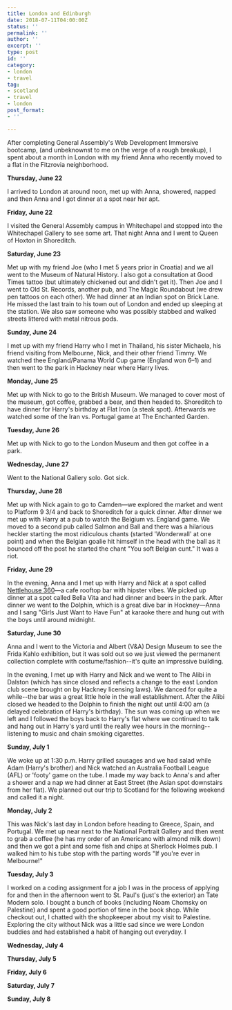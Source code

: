 ```yaml
---
title: London and Edinburgh
date: 2018-07-11T04:00:00Z
status: ''
permalink: ''
author: ''
excerpt: ''
type: post
id: ''
category:
- london
- travel
tag:
- scotland
- travel
- london
post_format:
- ''

---
```

After completing General Assembly's Web Development Immersive bootcamp, (and unbeknownst to me on the verge of a rough breakup), I spent about a month in London with my friend Anna who recently moved to a flat in the Fitzrovia neighborhood.

**Thursday, June 22**

I arrived to London at around noon, met up with Anna, showered, napped and then Anna and I got dinner at a spot near her apt.

**Friday, June 22**

I visited the General Assembly campus in Whitechapel and stopped into the Whitechapel Gallery to see some art. That night Anna and I went to Queen of Hoxton in Shoreditch.

**Saturday, June 23**

Met up with my friend Joe (who I met 5 years prior in Croatia) and we all went to the Museum of Natural History. I also got a consultation at Good Times tattoo (but ultimately chickened out and didn't get it). Then Joe and I went to Old St. Records, another pub, and The Magic Roundabout (we drew pen tattoos on each other). We had dinner at an Indian spot on Brick Lane. He missed the last train to his town out of London and ended up sleeping at the station. We also saw someone who was possibly stabbed and walked streets littered with metal nitrous pods.

**Sunday, June 24**

I met up with my friend Harry who I met in Thailand, his sister Michaela, his friend visiting from Melbourne, Nick, and their other friend Timmy. We watched thee England/Panama World Cup game (England won 6–1) and then went to the park in Hackney near where Harry lives.

**Monday, June 25**

Met up with Nick to go to the British Museum. We managed to cover most of the museum, got coffee, grabbed a bear, and then headed to. Shoreditch to have dinner for Harry's birthday at Flat Iron (a steak spot). Afterwards we watched some of the Iran vs. Portugal game at The Enchanted Garden.

**Tuesday, June 26**

Met up with Nick to go to the London Museum and then got coffee in a park.

**Wednesday, June 27**

Went to the National Gallery solo. Got sick.

**Thursday, June 28**

Met up with Nick again to go to Camden—we explored the market and went to Platform 9 3/4 and back to Shoreditch for a quick dinner. After dinner we met up with Harry at a pub to watch the Belgium vs. England game. We moved to a second pub called Salmon and Ball and there was a hilarious heckler starting the most ridiculous chants (started 'Wonderwall' at one point) and when the Belgian goalie hit himself in the head with the ball as it bounced off the post he started the chant "You soft Belgian cunt." It was a riot.

**Friday, June 29**

In the evening, Anna and I met up with Harry and Nick at a spot called [Nettlehouse 360](https://netil360.com/ "Nettlehouse 360")—a cafe rooftop bar with hipster vibes. We picked up dinner at a spot called Bella Vita and had dinner and beers in the park. After dinner we went to the Dolphin, which is a great dive bar in Hockney—Anna and I sang "Girls Just Want to Have Fun" at karaoke there and hung out with the boys until around midnight.

**Saturday, June 30**

Anna and I went to the Victoria and Albert (V&A) Design Museum to see the Frida Kahlo exhibition, but it was sold out so we just viewed the permanent collection complete with costume/fashion--it's quite an impressive building. 

In the evening, I met up with Harry and Nick and we went to The Alibi in Dalston (which has since closed and reflects a change to the east London club scene brought on by Hackney licensing laws). We danced for quite a while--the bar was a great little hole in the wall establishment. After the Alibi closed we headed to the Dolphin to finish the night out until 4:00 am (a delayed celebration of Harry's birthday). The sun was coming up when we left and I followed the boys back to Harry's flat where we continued to talk and hang out in Harry's yard until the really wee hours in the morning--listening to music and chain smoking cigarettes. 

**Sunday, July 1**

We woke up at 1:30 p.m. Harry grilled sausages and we had salad while Adam (Harry's brother) and Nick watched an Australia Football League (AFL) or 'footy' game on the tube. I made my way back to Anna's and after a shower and a nap we had dinner at East Street (the Asian spot downstairs from her flat). We planned out our trip to Scotland for the following weekend and called it a night.

**Monday, July 2**

This was Nick's last day in London before heading to Greece, Spain, and Portugal. We met up near next to the National Portrait Gallery and then went to grab a coffee (he has my order of an Americano with almond milk down) and then we got a pint and some fish and chips at Sherlock Holmes pub. I walked him to his tube stop with the parting words "If you're ever in Melbourne!"

**Tuesday, July 3**

I worked on a coding assignment for a job I was in the process of applying for and then in the afternoon went to St. Paul's (just's the exterior) an Tate Modern solo. I bought a bunch of books (including Noam Chomsky on Palestine) and spent a good portion of time in the book shop. While checkout out, I chatted with the shopkeeper about my visit to Palestine. Exploring the city without Nick was a little sad since we were London buddies and had established a habit of hanging out everyday. I

**Wednesday, July 4**

**Thursday, July 5**

**Friday, July 6**

**Saturday, July 7**

**Sunday, July 8**